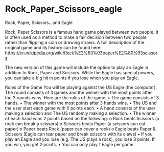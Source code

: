 # Rock_Paper_Scissors_eagle
Rock, Paper, Scissors…and Eagle

Rock, Paper Scissors is a famous hand game played between two people. It is often used as a method to make a fair decision between two people rather than flipping a coin or drawing straws. A full description of the original game and its history can be found here: https://en.wikipedia.org/wiki/Rock%E2%80%93paper%E2%80%93scissors

The new version of this game will include the option to play an Eagle
in addition to Rock, Paper and Scissors. While the Eagle has special powers, you can take a big hit
in points if you lose when you play an Eagle.



Rules of the Game
You will be playing against the US Eagle (the computer). The round consists of 3 games and the
winner with the most points after the 3 rounds wins. Here are the rules of the game:
• The game consists of 3 hands.
• The winner with the most points after 3 hands wins.
• The US and the user start each game with 0 points each.
• A hand consists of the user making a selection and The US randomly making a selection.
• The winner of each hand wins 2 points based on the following:
o Rock beats Scissors (a rock can break a scissors)
o Scissors beats Paper (a scissors can cut paper)
o Paper beats Rock (paper can cover a rock)
o Eagle beats Paper & Scissors (Eagle can tear paper and break scissors with its claws)
• If you play an Eagle and you lose (e.g. The US plays a rock), you lose 3 points. If you win, you
get 2 points.
• You can only play 1 Eagle per game
